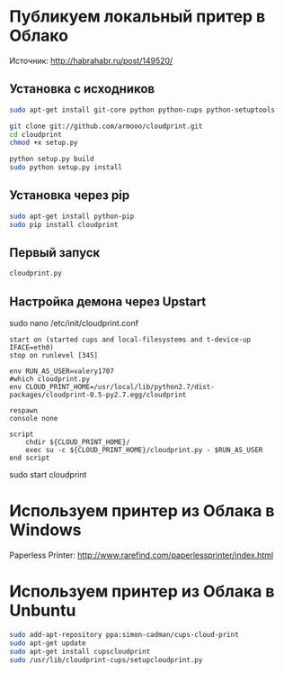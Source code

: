 # Публикуем локальный притер в Облако

Источник: http://habrahabr.ru/post/149520/

## Установка с исходников

```bash
sudo apt-get install git-core python python-cups python-setuptools

git clone git://github.com/armooo/cloudprint.git
cd cloudprint
chmod +x setup.py

python setup.py build
sudo python setup.py install
```

## Установка через pip

```bash
sudo apt-get install python-pip
sudo pip install cloudprint
```

## Первый запуск

```bash
cloudprint.py
```

## Настройка демона через Upstart

sudo nano /etc/init/cloudprint.conf
```
start on (started cups and local-filesystems and t-device-up IFACE=eth0)
stop on runlevel [345]

env RUN_AS_USER=valery1707
#which cloudprint.py
env CLOUD_PRINT_HOME=/usr/local/lib/python2.7/dist-packages/cloudprint-0.5-py2.7.egg/cloudprint

respawn
console none

script
	chdir ${CLOUD_PRINT_HOME}/
	exec su -c ${CLOUD_PRINT_HOME}/cloudprint.py - $RUN_AS_USER
end script
```
sudo start cloudprint


# Используем принтер из Облака в Windows

Paperless Printer: http://www.rarefind.com/paperlessprinter/index.html

# Используем принтер из Облака в Unbuntu

```bash
sudo add-apt-repository ppa:simon-cadman/cups-cloud-print
sudo apt-get update
sudo apt-get install cupscloudprint
sudo /usr/lib/cloudprint-cups/setupcloudprint.py
```
